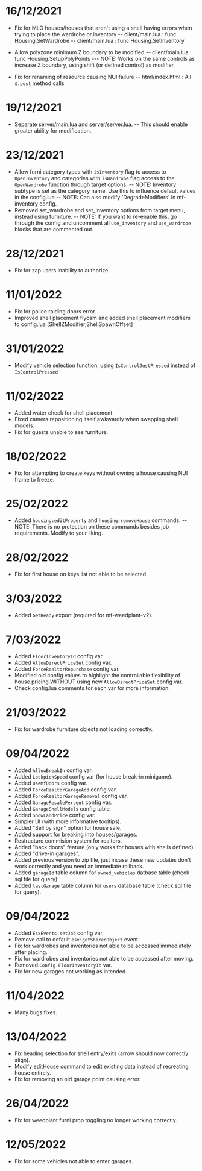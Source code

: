 # 16/12/2021

- Fix for MLO houses/houses that aren't using a shell having errors when trying to place the wardrobe or inventory
-- client/main.lua : func Housing.SetWardrobe
-- client/main.lua : func Housing.SetInventory

- Allow polyzone minimum Z boundary to be modified
-- client/main.lua : func Housing.SetupPolyPoints
--- NOTE: Works on the same controls as increase Z boundary, using shift (or defined control) as modifier.

- Fix for renaming of resource causing NUI failure
-- html/index.html : All `$.post` method calls

# 19/12/2021

- Separate server/main.lua and server/server.lua.
-- This should enable greater ability for modification.

# 23/12/2021

- Allow furni category types with `isInventory` flag to access to `OpenInventory` and categories with `isWardrobe` flag access to the `OpenWardrobe` function through target options.
-- NOTE: Inventory subtype is set as the category name. Use this to influence default values in the config.lua
-- NOTE: Can also modify 'DegradeModifiers' in mf-inventory config.
- Removed set_wardrobe and set_inventory options from target menu, instead using furniture.
-- NOTE: If you want to re-enable this, go through the config and uncomment all `use_inventory` and `use_wardrobe` blocks that are commented out.

# 28/12/2021

-  Fix for zap users inability to authorize.

# 11/01/2022

- Fix for police raiding doors error.
- Improved shell placement flycam and added shell placement modifiers to config.lua [ShellZModifier,ShellSpawnOffset]

# 31/01/2022

- Modify vehicle selection function, using `IsControlJustPressed` instead of `IsControlPressed`

# 11/02/2022

- Added water check for shell placement.
- Fixed camera repositioning itself awkwardly when swapping shell models.
- Fix for guests unable to see furniture.

# 18/02/2022

- Fix for attempting to create keys without owning a house causing NUI frame to freeze.

# 25/02/2022

- Added `housing:editProperty` and `housing:removeHouse` commands.
-- NOTE: There is no protection on these commands besides job requirements. Modify to your liking.

# 28/02/2022

- Fix for first house on keys list not able to be selected.

# 3/03/2022

- Added `GetReady` export (required for mf-weedplant-v2).

# 7/03/2022

- Added `FloorInventoryId` config var.
- Added `AllowDirectPriceSet` config var.
- Added `ForceRealtorRepurchase` config var.
- Modified old config values to highlight the controllable flexibility of house pricing WITHOUT using new `AllowDirectPriceSet` config var.
- Check config.lua comments for each var for more information.

# 21/03/2022

- Fix for wardrobe furniture objects not loading correctly.

# 09/04/2022

- Added `AllowBreakIn` config var.
- Added `LockpickSpeed` config var (for house break-in minigame).
- Added `UseMfDoors` config var.
- Added `ForceRealtorGarageAdd` config var.
- Added `ForceRealtorGarageRemoval` config var.
- Added `GarageResalePercent` config var.
- Added `GarageShellModels` config table.
- Added `ShowLandPrice` config var.
- Simpler UI (with more informative tooltips).
- Added "Sell by sign" option for house sale.
- Added support for breaking into houses/garages.
- Restructure commision system for realtors.
- Added "back doors" feature (only works for houses with shells defined).
- Added "drive-in garages".
- Added previous version to zip file, just incase these new updates don't work correctly and you need an immediate rollback.
- Added `garageId` table column for `owned_vehicles` datbase table (check sql file for query).
- Added `lastGarage` table column for `users` database table (check sql file for query).

# 09/04/2022

- Added `EsxEvents.setJob` config var.
- Remove call to default `esx:getSharedObject` event.
- Fix for wardrobes and inventories not able to be accessed immediately after placing.
- Fix for wardrobes and inventories not able to be accessed after moving.
- Removed `Config.FloorInventoryId` var.
- Fix for new garages not working as intended.

# 11/04/2022

- Many bugs fixes.

# 13/04/2022

- Fix heading selection for shell entry/exits (arrow should now correctly align).
- Modify editHouse command to edit existing data instead of recreating house entirely.
- Fix for removing an old garage point causing error.

# 26/04/2022

- Fix for weedplant furni prop toggling no longer working correctly.

# 12/05/2022

- Fix for some vehicles not able to enter garages.